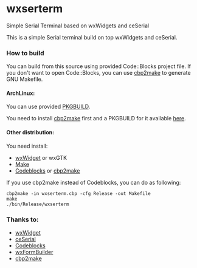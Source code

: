 # wxserterm
Simple Serial Terminal based on wxWidgets and ceSerial

This is a simple Serial terminal build on top wxWidgets and ceSerial.

### How to build

You can build from this source using provided Code::Blocks project file.
If you don't want to open Code::Blocks, you can use [cbp2make](https://github.com/mirai-computing/cbp2make) to generate GNU Makefile.

#### ArchLinux:
You can use provided [PKGBUILD](https://github.com/mekatronik-achmadi/wxserterm/blob/master/PKGBUILD).

You need to install [cbp2make](https://github.com/mirai-computing/cbp2make) first and a PKGBUILD for it available [here](https://github.com/mekatronik-achmadi/archmate/blob/master/packages/pkgbuild/cbp2make/PKGBUILD).

#### Other distribution:
You need install:
  - [wxWidget](https://github.com/wxWidgets/wxWidgets) or wxGTK 
  - [Make](https://www.gnu.org/software/make)
  - [Codeblocks](https://github.com/svn2github/CodeBlocks) or [cbp2make](https://github.com/mirai-computing/cbp2make)
 
 If you use cbp2make instead of Codeblocks, you can do as following:
 
 ```
 cbp2make -in wxserterm.cbp -cfg Release -out Makefile
 make
 ./bin/Release/wxserterm
 ```
 
### Thanks to:
 - [wxWidget](https://github.com/wxWidgets/wxWidgets)
 - [ceSerial](https://github.com/yan9a/serial)
 - [Codeblocks](https://github.com/svn2github/CodeBlocks)
 - [wxFormBuilder](https://github.com/wxFormBuilder/wxFormBuilder)
 - [cbp2make](https://github.com/mirai-computing/cbp2make)
 
